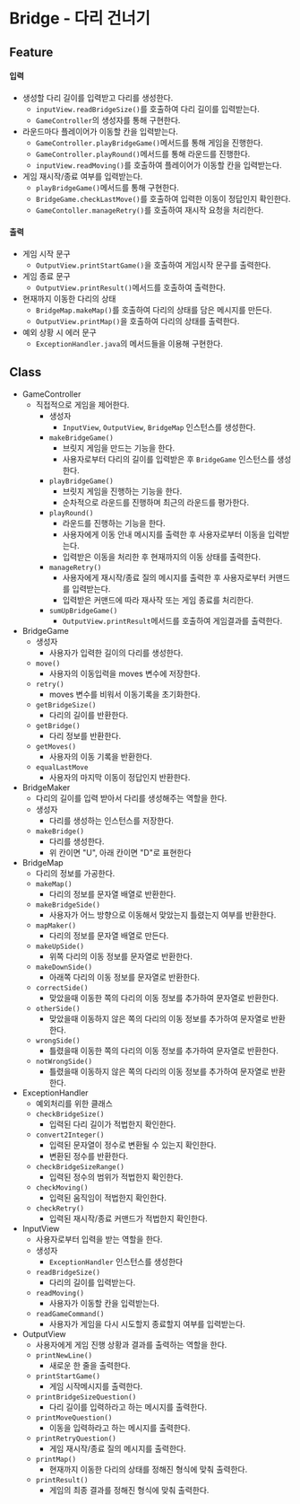 # Bridge - 다리 건너기

## Feature

#### 입력

- 생성할 다리 길이를 입력받고 다리를 생성한다.
  - `inputView.readBridgeSize()`를 호출하여 다리 길이를 입력받는다.
  - `GameController`의 생성자를 통해 구현한다.
- 라운드마다 플레이어가 이동할 칸을 입력받는다.
  - `GameController.playBridgeGame()`메서드를 통해 게임을 진행한다.
  - `GameController.playRound()`메서드를 통해 라운드를 진행한다.
  - `inputView.readMoving()`를 호출하여 플레이어가 이동할 칸을 입력받는다.
- 게임 재시작/종료 여부를 입력받는다.
  - `playBridgeGame()`메서드를 통해 구현한다.
  - `BridgeGame.checkLastMove()`를 호출하여 입력한 이동이 정답인지 확인한다.
  - `GameContoller.manageRetry()`를 호출하여 재시작 요청을 처리한다.
#### 출력
- 게임 시작 문구
  - `OutputView.printStartGame()`을 호출하여 게임시작 문구를 출력한다.
- 게임 종료 문구
  - `OutputView.printResult()`메서드를 호출하여 출력한다.
- 현재까지 이동한 다리의 상태
  - `BridgeMap.makeMap()`를 호출하여 다리의 상태를 담은 메시지를 만든다.
  - `OutputView.printMap()`을 호출하여 다리의 상태를 출력한다.
- 예외 상황 시 에러 문구
  - `ExceptionHandler.java`의 메서드들을 이용해 구현한다.

## Class
- GameController
  - 직접적으로 게임을 제어한다.
    - 생성자
      - `InputView`, `OutputView`, `BridgeMap` 인스턴스를 생성한다.
    - `makeBridgeGame()`
      - 브릿지 게임을 만드는 기능을 한다.
      - 사용자로부터 다리의 길이를 입력받은 후 `BridgeGame` 인스턴스를 생성한다.
    - `playBridgeGame()`
      - 브릿지 게임을 진행하는 기능을 한다.
      - 순차적으로 라운드를 진행하며 최근의 라운드를 평가한다.
    - `playRound()`
      - 라운드를 진행하는 기능을 한다.
      - 사용자에게 이동 안내 메시지를 출력한 후 사용자로부터 이동을 입력받는다.
      - 입력받은 이동을 처리한 후 현재까지의 이동 상태를 출력한다.
    - `manageRetry()`
      - 사용자에게 재시작/종료 질의 메시지를 출력한 후 사용자로부터 커맨드를 입력받는다.
      - 입력받은 커맨드에 따라 재사작 또는 게임 종료를 처리한다.
    - `sumUpBridgeGame()`
      - `OutputView.printResult`메서드를 호출하여 게임결과를 출력한다.
- BridgeGame
  - 생성자
    - 사용자가 입력한 길이의 다리를 생성한다.
  - `move()`
    - 사용자의 이동입력을 moves 변수에 저장한다.
  - `retry()` 
    - moves 변수를 비워서 이동기록을 초기화한다.
  - `getBridgeSize()`
    - 다리의 길이를 반환한다.
  - `getBridge()`
    - 다리 정보를 반환한다.
  - `getMoves()`
    - 사용자의 이동 기록을 반환한다.
  - `equalLastMove`
    - 사용자의 마지막 이동이 정답인지 반환한다.
- BridgeMaker
  - 다리의 길이를 입력 받아서 다리를 생성해주는 역할을 한다.
  - 생성자
    - 다리를 생성하는 인스턴스를 저장한다.
  - `makeBridge()`
    - 다리를 생성한다.
    - 위 칸이면 "U", 아래 칸이면 "D"로 표현한다
- BridgeMap
  - 다리의 정보를 가공한다.
  - `makeMap()`
    - 다리의 정보를 문자열 배열로 반환한다.
  - `makeBridgeSide()`
    - 사용자가 어느 방향으로 이동해서 맞았는지 틀렸는지 여부를 반환한다.
  - `mapMaker()`
    - 다리의 정보를 문자열 배열로 만든다.
  - `makeUpSide()`
    - 위쪽 다리의 이동 정보를 문자열로 반환한다.
  - `makeDownSide()`
    - 아래쪽 다리의 이동 정보를 문자열로 반환한다.
  - `correctSide()`
    - 맞았을때 이동한 쪽의 다리의 이동 정보를 추가하여 문자열로 반환한다.
  - `otherSide()`
    - 맞았을때 이동하지 않은 쪽의 다리의 이동 정보를 추가하여 문자열로 반환한다.
  - `wrongSide()`
    - 틀렸을때 이동한 쪽의 다리의 이동 정보를 추가하여 문자열로 반환한다.
  - `notWrongSide()`
    - 틀렸을때 이동하지 않은 쪽의 다리의 이동 정보를 추가하여 문자열로 반환한다.
- ExceptionHandler
  - 예외처리를 위한 클래스
  - `checkBridgeSize()`
    - 입력된 다리 길이가 적법한지 확인한다.
  - `convert2Integer()`
    - 입력된 문자열이 정수로 변환될 수 있는지 확인한다.
    - 변환된 정수를 반환한다.
  - `checkBridgeSizeRange()`
    - 입력된 정수의 범위가 적법한지 확인한다.
  - `checkMoving()`
    - 입력된 움직임이 적법한지 확인한다.
  - `checkRetry()`
    - 입력된 재시작/종료 커맨드가 적법한지 확인한다.
- InputView
  - 사용자로부터 입력을 받는 역할을 한다.
  - 생성자
    - `ExceptionHandler` 인스턴스를 생성한다
  - `readBridgeSize()`
    - 다리의 길이를 입력받는다.
  - `readMoving()` 
    - 사용자가 이동할 칸을 입력받는다.
  - `readGameCommand()`
    - 사용자가 게임을 다시 시도할지 종료할지 여부를 입력받는다.
- OutputView
  - 사용자에게 게임 진행 상황과 결과를 출력하는 역할을 한다. 
  - `printNewLine()`
    - 새로운 한 줄을 출력한다.
  - `printStartGame()`
    - 게임 시작메시지를 출력한다.
  - `printBridgeSizeQuestion()`
    - 다리 길이를 입력하라고 하는 메시지를 출력한다.
  - `printMoveQuestion()`
    - 이동을 입력하라고 하는 메시지를 출력한다.
  - `printRetryQuestion()`
    - 게임 재시작/종료 질의 메시지를 출력한다.
  - `printMap()`
    - 현재까지 이동한 다리의 상태를 정해진 형식에 맞춰 출력한다.
  - `printResult()`
    - 게임의 최종 결과를 정해진 형식에 맞춰 출력한다.